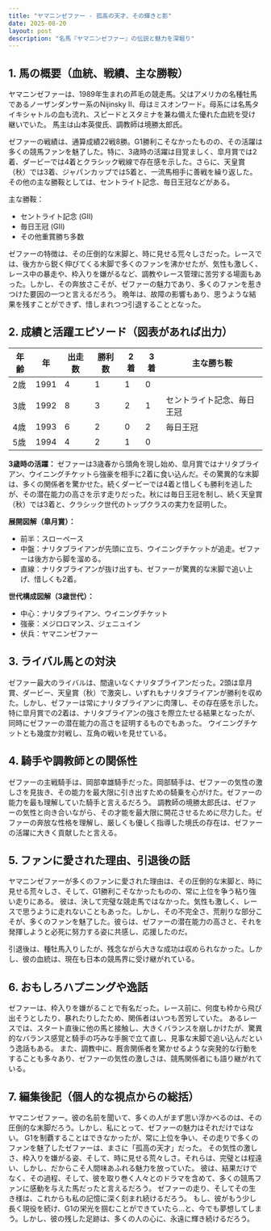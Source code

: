 ```yaml
---
title: "ヤマニンゼファー - 孤高の天才、その輝きと影"
date: 2025-08-20
layout: post
description: "名馬『ヤマニンゼファー』の伝説と魅力を深堀り"
---
```


## 1. 馬の概要（血統、戦績、主な勝鞍）

ヤマニンゼファーは、1989年生まれの芦毛の競走馬。父はアメリカの名種牡馬であるノーザンダンサー系のNijinsky II、母はミスオンワード。母系には名馬タイキシャトルの血も流れ、スピードとスタミナを兼ね備えた優れた血統を受け継いでいた。  馬主は山本英俊氏、調教師は境勝太郎氏。

ゼファーの戦績は、通算成績22戦8勝。G1勝利こそなかったものの、その活躍は多くの競馬ファンを魅了した。特に、3歳時の活躍は目覚ましく、皐月賞では2着、ダービーでは4着とクラシック戦線で存在感を示した。さらに、天皇賞（秋）では3着、ジャパンカップでは5着と、一流馬相手に善戦を繰り返した。その他の主な勝鞍としては、セントライト記念、毎日王冠などがある。


主な勝鞍：

* セントライト記念 (GII)
* 毎日王冠 (GII)
* その他重賞勝ち多数


ゼファーの特徴は、その圧倒的な末脚と、時に見せる荒々しさだった。レースでは、後方から鋭く伸びてくる末脚で多くのファンを沸かせたが、気性も激しく、レース中の暴走や、枠入りを嫌がるなど、調教やレース管理に苦労する場面もあった。しかし、その奔放さこそが、ゼファーの魅力であり、多くのファンを惹きつけた要因の一つと言えるだろう。  晩年は、故障の影響もあり、思うような結果を残すことができず、惜しまれつつ引退することとなった。


## 2. 成績と活躍エピソード（図表があれば出力）


| 年齢 | 年 | 出走数 | 勝利数 | 2着 | 3着 | 主な勝ち鞍 |
|---|---|---|---|---|---|---|
| 2歳 | 1991 | 4 | 1 | 1 | 0 |  |
| 3歳 | 1992 | 8 | 3 | 2 | 1 | セントライト記念、毎日王冠 |
| 4歳 | 1993 | 6 | 2 | 0 | 2 |  毎日王冠 |
| 5歳 | 1994 | 4 | 2 | 1 | 0 |  |


**3歳時の活躍：**  ゼファーは3歳春から頭角を現し始め、皐月賞ではナリタブライアン、ウイニングチケットら強豪を相手に2着に食い込んだ。その驚異的な末脚は、多くの関係者を驚かせた。続くダービーでは4着と惜しくも勝利を逃したが、その潜在能力の高さを示す走りだった。秋には毎日王冠を制し、続く天皇賞（秋）では3着と、クラシック世代のトップクラスの実力を証明した。


**展開図解（皐月賞）：**

* 前半：スローペース
* 中盤：ナリタブライアンが先頭に立ち、ウイニングチケットが追走。ゼファーは後方から脚を溜める。
* 直線：ナリタブライアンが抜け出すも、ゼファーが驚異的な末脚で追い上げ、惜しくも2着。


**世代構成図解（3歳世代）：**

* 中心：ナリタブライアン、ウイニングチケット
* 強豪：メジロロマンス、ジェニュイン
* 伏兵：ヤマニンゼファー


## 3. ライバル馬との対決

ゼファー最大のライバルは、間違いなくナリタブライアンだった。2頭は皐月賞、ダービー、天皇賞（秋）で激突し、いずれもナリタブライアンが勝利を収めた。しかし、ゼファーは常にナリタブライアンに肉薄し、その存在感を示した。特に皐月賞での2着は、ナリタブライアンの強さを際立たせる結果となったが、同時にゼファーの潜在能力の高さを証明するものでもあった。  ウイニングチケットとも幾度か対戦し、互角の戦いを見せている。


## 4. 騎手や調教師との関係性

ゼファーの主戦騎手は、岡部幸雄騎手だった。岡部騎手は、ゼファーの気性の激しさを見抜き、その能力を最大限に引き出すための騎乗を心がけた。ゼファーの能力を最も理解していた騎手と言えるだろう。  調教師の境勝太郎氏は、ゼファーの気性と向き合いながら、その才能を最大限に開花させるために尽力した。ゼファーの奔放な性格を理解し、厳しくも優しく指導した境氏の存在は、ゼファーの活躍に大きく貢献したと言える。


## 5. ファンに愛された理由、引退後の話

ヤマニンゼファーが多くのファンに愛された理由は、その圧倒的な末脚と、時に見せる荒々しさ、そして、G1勝利こそなかったものの、常に上位を争う粘り強い走りにある。  彼は、決して完璧な競走馬ではなかった。気性も激しく、レースで思うように走れないこともあった。しかし、その不完全さ、荒削りな部分こそが、多くのファンを魅了した。彼らは、ゼファーの潜在能力の高さと、それを発揮しようと必死に努力する姿に共感し、応援したのだ。

引退後は、種牡馬入りしたが、残念ながら大きな成功は収められなかった。しかし、彼の血統は、現在も日本の競馬界に受け継がれている。


## 6. おもしろハプニングや逸話

ゼファーは、枠入りを嫌がることで有名だった。レース前に、何度も枠から飛び出そうとしたり、暴れたりしたため、関係者はいつも苦労していた。  あるレースでは、スタート直後に他の馬と接触し、大きくバランスを崩しかけたが、驚異的なバランス感覚と騎手の巧みな手腕で立て直し、見事な末脚で追い込んだという逸話もある。  また、調教中に、厩舎関係者を驚かせるような突発的な行動をすることも多々あり、ゼファーの気性の激しさは、競馬関係者にも語り継がれている。


## 7. 編集後記（個人的な視点からの総括）

ヤマニンゼファー。彼の名前を聞いて、多くの人がまず思い浮かべるのは、その圧倒的な末脚だろう。しかし、私にとって、ゼファーの魅力はそれだけではない。  G1を制覇することはできなかったが、常に上位を争い、その走りで多くのファンを魅了したゼファーは、まさに「孤高の天才」だった。  その気性の激しさ、枠入りを嫌がる姿、そして、時に見せる荒々しさ。それらは、完璧とは程遠い、しかし、だからこそ人間味あふれる魅力を放っていた。  彼は、結果だけでなく、その過程、そして、彼を取り巻く人々とのドラマを含めて、多くの競馬ファンに感動を与えた馬だったと言えるだろう。  ゼファーの走り、そしてその生き様は、これからも私の記憶に深く刻まれ続けるだろう。  もし、彼がもう少し長く現役を続け、G1の栄光を掴むことができていたら…と、今でも夢想してしまう。しかし、彼の残した足跡は、多くの人の心に、永遠に輝き続けるだろう。
